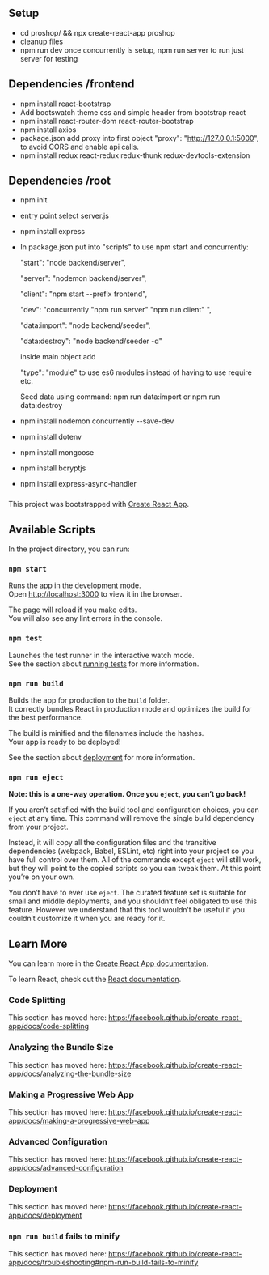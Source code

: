 ## Setup

- cd proshop/ && npx create-react-app proshop
- cleanup files
- npm run dev once concurrently is setup, npm run server to run just server for testing

## Dependencies /frontend

- npm install react-bootstrap
- Add bootswatch theme css and simple header from bootstrap react
- npm install react-router-dom react-router-bootstrap
- npm install axios
- package.json add proxy into first object "proxy": "http://127.0.0.1:5000", to avoid CORS and enable api calls.
- npm install redux react-redux redux-thunk redux-devtools-extension

## Dependencies /root

- npm init
- entry point select server.js
- npm install express
- In package.json put into "scripts" to use npm start and concurrently:

  "start": "node backend/server",

  "server": "nodemon backend/server",

  "client": "npm start --prefix frontend",

  "dev": "concurrently \"npm run server\" \"npm run client\" ",

  "data:import": "node backend/seeder",

  "data:destroy": "node backend/seeder -d"

  inside main object add

  "type": "module" to use es6 modules instead of having to use require etc.

  Seed data using command: npm run data:import or npm run data:destroy

- npm install nodemon concurrently --save-dev
- npm install dotenv
- npm install mongoose
- npm install bcryptjs
- npm install express-async-handler

###

###

###

###

This project was bootstrapped with [Create React App](https://github.com/facebook/create-react-app).

## Available Scripts

In the project directory, you can run:

### `npm start`

Runs the app in the development mode.<br />
Open [http://localhost:3000](http://localhost:3000) to view it in the browser.

The page will reload if you make edits.<br />
You will also see any lint errors in the console.

### `npm test`

Launches the test runner in the interactive watch mode.<br />
See the section about [running tests](https://facebook.github.io/create-react-app/docs/running-tests) for more information.

### `npm run build`

Builds the app for production to the `build` folder.<br />
It correctly bundles React in production mode and optimizes the build for the best performance.

The build is minified and the filenames include the hashes.<br />
Your app is ready to be deployed!

See the section about [deployment](https://facebook.github.io/create-react-app/docs/deployment) for more information.

### `npm run eject`

**Note: this is a one-way operation. Once you `eject`, you can’t go back!**

If you aren’t satisfied with the build tool and configuration choices, you can `eject` at any time. This command will remove the single build dependency from your project.

Instead, it will copy all the configuration files and the transitive dependencies (webpack, Babel, ESLint, etc) right into your project so you have full control over them. All of the commands except `eject` will still work, but they will point to the copied scripts so you can tweak them. At this point you’re on your own.

You don’t have to ever use `eject`. The curated feature set is suitable for small and middle deployments, and you shouldn’t feel obligated to use this feature. However we understand that this tool wouldn’t be useful if you couldn’t customize it when you are ready for it.

## Learn More

You can learn more in the [Create React App documentation](https://facebook.github.io/create-react-app/docs/getting-started).

To learn React, check out the [React documentation](https://reactjs.org/).

### Code Splitting

This section has moved here: https://facebook.github.io/create-react-app/docs/code-splitting

### Analyzing the Bundle Size

This section has moved here: https://facebook.github.io/create-react-app/docs/analyzing-the-bundle-size

### Making a Progressive Web App

This section has moved here: https://facebook.github.io/create-react-app/docs/making-a-progressive-web-app

### Advanced Configuration

This section has moved here: https://facebook.github.io/create-react-app/docs/advanced-configuration

### Deployment

This section has moved here: https://facebook.github.io/create-react-app/docs/deployment

### `npm run build` fails to minify

This section has moved here: https://facebook.github.io/create-react-app/docs/troubleshooting#npm-run-build-fails-to-minify
